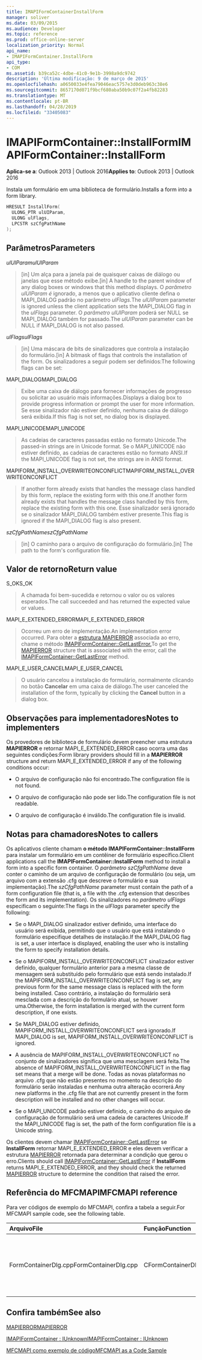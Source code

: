 ```yaml
---
title: IMAPIFormContainerInstallForm
manager: soliver
ms.date: 03/09/2015
ms.audience: Developer
ms.topic: reference
ms.prod: office-online-server
localization_priority: Normal
api_name:
- IMAPIFormContainer.InstallForm
api_type:
- COM
ms.assetid: b39ca52c-4dbe-41c0-9e1b-3998a9dc9742
description: 'Última modificação: 9 de março de 2015'
ms.openlocfilehash: a0650033e4fea79046eac5757e3d0deb963c38e6
ms.sourcegitcommit: 8657170d071f9bcf680aba50b9c07f2a4fb82283
ms.translationtype: MT
ms.contentlocale: pt-BR
ms.lasthandoff: 04/28/2019
ms.locfileid: "33405083"
---
```

# <a name="imapiformcontainerinstallform"></a><span data-ttu-id="e4c45-103">IMAPIFormContainer::InstallForm</span><span class="sxs-lookup"><span data-stu-id="e4c45-103">IMAPIFormContainer::InstallForm</span></span>

  
  
<span data-ttu-id="e4c45-104">**Aplica-se a**: Outlook 2013 | Outlook 2016</span><span class="sxs-lookup"><span data-stu-id="e4c45-104">**Applies to**: Outlook 2013 | Outlook 2016</span></span> 
  
<span data-ttu-id="e4c45-105">Instala um formulário em uma biblioteca de formulário.</span><span class="sxs-lookup"><span data-stu-id="e4c45-105">Installs a form into a form library.</span></span>
  
```cpp
HRESULT InstallForm(
  ULONG_PTR ulUIParam,
  ULONG ulFlags,
  LPCSTR szCfgPathName
);
```

## <a name="parameters"></a><span data-ttu-id="e4c45-106">Parâmetros</span><span class="sxs-lookup"><span data-stu-id="e4c45-106">Parameters</span></span>

 <span data-ttu-id="e4c45-107">_ulUIParam_</span><span class="sxs-lookup"><span data-stu-id="e4c45-107">_ulUIParam_</span></span>
  
> <span data-ttu-id="e4c45-108">[in] Um alça para a janela pai de quaisquer caixas de diálogo ou janelas que esse método exibe.</span><span class="sxs-lookup"><span data-stu-id="e4c45-108">[in] A handle to the parent window of any dialog boxes or windows that this method displays.</span></span> <span data-ttu-id="e4c45-109">O _parâmetro ulUIParam é_ ignorado, a menos que o aplicativo cliente defina o MAPI_DIALOG padrão no parâmetro _ulFlags._</span><span class="sxs-lookup"><span data-stu-id="e4c45-109">The  _ulUIParam_ parameter is ignored unless the client application sets the MAPI_DIALOG flag in the  _ulFlags_ parameter.</span></span> <span data-ttu-id="e4c45-110">O  _parâmetro ulUIParam_ poderá ser NULL se MAPI_DIALOG também for passado.</span><span class="sxs-lookup"><span data-stu-id="e4c45-110">The  _ulUIParam_ parameter can be NULL if MAPI_DIALOG is not also passed.</span></span> 
    
 <span data-ttu-id="e4c45-111">_ulFlags_</span><span class="sxs-lookup"><span data-stu-id="e4c45-111">_ulFlags_</span></span>
  
> <span data-ttu-id="e4c45-112">[in] Uma máscara de bits de sinalizadores que controla a instalação do formulário.</span><span class="sxs-lookup"><span data-stu-id="e4c45-112">[in] A bitmask of flags that controls the installation of the form.</span></span> <span data-ttu-id="e4c45-113">Os sinalizadores a seguir podem ser definidos:</span><span class="sxs-lookup"><span data-stu-id="e4c45-113">The following flags can be set:</span></span>
    
<span data-ttu-id="e4c45-114">MAPI_DIALOG</span><span class="sxs-lookup"><span data-stu-id="e4c45-114">MAPI_DIALOG</span></span> 
  
> <span data-ttu-id="e4c45-115">Exibe uma caixa de diálogo para fornecer informações de progresso ou solicitar ao usuário mais informações.</span><span class="sxs-lookup"><span data-stu-id="e4c45-115">Displays a dialog box to provide progress information or prompt the user for more information.</span></span> <span data-ttu-id="e4c45-116">Se esse sinalizador não estiver definido, nenhuma caixa de diálogo será exibida.</span><span class="sxs-lookup"><span data-stu-id="e4c45-116">If this flag is not set, no dialog box is displayed.</span></span>
    
<span data-ttu-id="e4c45-117">MAPI_UNICODE</span><span class="sxs-lookup"><span data-stu-id="e4c45-117">MAPI_UNICODE</span></span> 
  
> <span data-ttu-id="e4c45-118">As cadeias de caracteres passadas estão no formato Unicode.</span><span class="sxs-lookup"><span data-stu-id="e4c45-118">The passed-in strings are in Unicode format.</span></span> <span data-ttu-id="e4c45-119">Se o MAPI_UNICODE não estiver definido, as cadeias de caracteres estão no formato ANSI.</span><span class="sxs-lookup"><span data-stu-id="e4c45-119">If the MAPI_UNICODE flag is not set, the strings are in ANSI format.</span></span>
    
<span data-ttu-id="e4c45-120">MAPIFORM_INSTALL_OVERWRITEONCONFLICT</span><span class="sxs-lookup"><span data-stu-id="e4c45-120">MAPIFORM_INSTALL_OVERWRITEONCONFLICT</span></span> 
  
> <span data-ttu-id="e4c45-121">If another form already exists that handles the message class handled by this form, replace the existing form with this one.</span><span class="sxs-lookup"><span data-stu-id="e4c45-121">If another form already exists that handles the message class handled by this form, replace the existing form with this one.</span></span> <span data-ttu-id="e4c45-122">Esse sinalizador será ignorado se o sinalizador MAPI_DIALOG também estiver presente.</span><span class="sxs-lookup"><span data-stu-id="e4c45-122">This flag is ignored if the MAPI_DIALOG flag is also present.</span></span> 
    
 <span data-ttu-id="e4c45-123">_szCfgPathName_</span><span class="sxs-lookup"><span data-stu-id="e4c45-123">_szCfgPathName_</span></span>
  
> <span data-ttu-id="e4c45-124">[in] O caminho para o arquivo de configuração do formulário.</span><span class="sxs-lookup"><span data-stu-id="e4c45-124">[in] The path to the form's configuration file.</span></span>
    
## <a name="return-value"></a><span data-ttu-id="e4c45-125">Valor de retorno</span><span class="sxs-lookup"><span data-stu-id="e4c45-125">Return value</span></span>

<span data-ttu-id="e4c45-126">S_OK</span><span class="sxs-lookup"><span data-stu-id="e4c45-126">S_OK</span></span> 
  
> <span data-ttu-id="e4c45-127">A chamada foi bem-sucedida e retornou o valor ou os valores esperados.</span><span class="sxs-lookup"><span data-stu-id="e4c45-127">The call succeeded and has returned the expected value or values.</span></span>
    
<span data-ttu-id="e4c45-128">MAPI_E_EXTENDED_ERROR</span><span class="sxs-lookup"><span data-stu-id="e4c45-128">MAPI_E_EXTENDED_ERROR</span></span> 
  
> <span data-ttu-id="e4c45-129">Ocorreu um erro de implementação.</span><span class="sxs-lookup"><span data-stu-id="e4c45-129">An implementation error occurred.</span></span> <span data-ttu-id="e4c45-130">Para obter a [estrutura MAPIERROR](mapierror.md) associada ao erro, chame o método [IMAPIFormContainer::GetLastError.](imapiformcontainer-getlasterror.md)</span><span class="sxs-lookup"><span data-stu-id="e4c45-130">To get the [MAPIERROR](mapierror.md) structure that is associated with the error, call the [IMAPIFormContainer::GetLastError](imapiformcontainer-getlasterror.md) method.</span></span> 
    
<span data-ttu-id="e4c45-131">MAPI_E_USER_CANCEL</span><span class="sxs-lookup"><span data-stu-id="e4c45-131">MAPI_E_USER_CANCEL</span></span> 
  
> <span data-ttu-id="e4c45-132">O usuário cancelou a instalação do formulário, normalmente clicando no botão **Cancelar** em uma caixa de diálogo.</span><span class="sxs-lookup"><span data-stu-id="e4c45-132">The user canceled the installation of the form, typically by clicking the **Cancel** button in a dialog box.</span></span> 
    
## <a name="notes-to-implementers"></a><span data-ttu-id="e4c45-133">Observações para implementadores</span><span class="sxs-lookup"><span data-stu-id="e4c45-133">Notes to implementers</span></span>

<span data-ttu-id="e4c45-134">Os provedores de biblioteca de formulário devem preencher uma estrutura **MAPIERROR** e retornar MAPI_E_EXTENDED_ERROR caso ocorra uma das seguintes condições:</span><span class="sxs-lookup"><span data-stu-id="e4c45-134">Form library providers should fill in a **MAPIERROR** structure and return MAPI_E_EXTENDED_ERROR if any of the following conditions occur:</span></span> 
  
- <span data-ttu-id="e4c45-135">O arquivo de configuração não foi encontrado.</span><span class="sxs-lookup"><span data-stu-id="e4c45-135">The configuration file is not found.</span></span>
    
- <span data-ttu-id="e4c45-136">O arquivo de configuração não pode ser lido.</span><span class="sxs-lookup"><span data-stu-id="e4c45-136">The configuration file is not readable.</span></span>
    
- <span data-ttu-id="e4c45-137">O arquivo de configuração é inválido.</span><span class="sxs-lookup"><span data-stu-id="e4c45-137">The configuration file is invalid.</span></span>
    
## <a name="notes-to-callers"></a><span data-ttu-id="e4c45-138">Notas para chamadores</span><span class="sxs-lookup"><span data-stu-id="e4c45-138">Notes to callers</span></span>

<span data-ttu-id="e4c45-139">Os aplicativos cliente chamam **o método IMAPIFormContainer::InstallForm** para instalar um formulário em um contêiner de formulário específico.</span><span class="sxs-lookup"><span data-stu-id="e4c45-139">Client applications call the **IMAPIFormContainer::InstallForm** method to install a form into a specific form container.</span></span> <span data-ttu-id="e4c45-140">O  _parâmetro szCfgPathName_ deve conter o caminho de um arquivo de configuração de formulário (ou seja, um arquivo com a extensão .cfg que descreve o formulário e sua implementação).</span><span class="sxs-lookup"><span data-stu-id="e4c45-140">The  _szCfgPathName_ parameter must contain the path of a form configuration file (that is, a file with the .cfg extension that describes the form and its implementation).</span></span> <span data-ttu-id="e4c45-141">Os sinalizadores no  _parâmetro ulFlags_ especificam o seguinte:</span><span class="sxs-lookup"><span data-stu-id="e4c45-141">The flags in the  _ulFlags_ parameter specify the following:</span></span> 
  
- <span data-ttu-id="e4c45-142">Se o MAPI_DIALOG sinalizador estiver definido, uma interface do usuário será exibida, permitindo que o usuário que está instalando o formulário especifique detalhes de instalação.</span><span class="sxs-lookup"><span data-stu-id="e4c45-142">If the MAPI_DIALOG flag is set, a user interface is displayed, enabling the user who is installing the form to specify installation details.</span></span>
    
- <span data-ttu-id="e4c45-143">Se o MAPIFORM_INSTALL_OVERWRITEONCONFLICT sinalizador estiver definido, qualquer formulário anterior para a mesma classe de mensagem será substituído pelo formulário que está sendo instalado.</span><span class="sxs-lookup"><span data-stu-id="e4c45-143">If the MAPIFORM_INSTALL_OVERWRITEONCONFLICT flag is set, any previous form for the same message class is replaced with the form being installed.</span></span> <span data-ttu-id="e4c45-144">Caso contrário, a instalação do formulário será mesclada com a descrição do formulário atual, se houver uma.</span><span class="sxs-lookup"><span data-stu-id="e4c45-144">Otherwise, the form installation is merged with the current form description, if one exists.</span></span>
    
- <span data-ttu-id="e4c45-145">Se MAPI_DIALOG estiver definido, MAPIFORM_INSTALL_OVERWRITEONCONFLICT será ignorado.</span><span class="sxs-lookup"><span data-stu-id="e4c45-145">If MAPI_DIALOG is set, MAPIFORM_INSTALL_OVERWRITEONCONFLICT is ignored.</span></span>
    
- <span data-ttu-id="e4c45-146">A ausência de MAPIFORM_INSTALL_OVERWRITEONCONFLICT no conjunto de sinalizadores significa que uma mesclagem será feita.</span><span class="sxs-lookup"><span data-stu-id="e4c45-146">The absence of MAPIFORM_INSTALL_OVERWRITEONCONFLICT in the flag set means that a merge will be done.</span></span> <span data-ttu-id="e4c45-147">Todas as novas plataformas no arquivo .cfg que não estão presentes no momento na descrição do formulário serão instaladas e nenhuma outra alteração ocorrerá.</span><span class="sxs-lookup"><span data-stu-id="e4c45-147">Any new platforms in the .cfg file that are not currently present in the form description will be installed and no other changes will occur.</span></span>
    
- <span data-ttu-id="e4c45-148">Se o MAPI_UNICODE padrão estiver definido, o caminho do arquivo de configuração de formulário será uma cadeia de caracteres Unicode.</span><span class="sxs-lookup"><span data-stu-id="e4c45-148">If the MAPI_UNICODE flag is set, the path of the form configuration file is a Unicode string.</span></span> 
    
<span data-ttu-id="e4c45-149">Os clientes devem chamar [IMAPIFormContainer::GetLastError](imapiformcontainer-getlasterror.md) se **InstallForm** retornar MAPI_E_EXTENDED_ERROR e eles devem verificar a estrutura [MAPIERROR](mapierror.md) retornada para determinar a condição que gerou o erro.</span><span class="sxs-lookup"><span data-stu-id="e4c45-149">Clients should call [IMAPIFormContainer::GetLastError](imapiformcontainer-getlasterror.md) if **InstallForm** returns MAPI_E_EXTENDED_ERROR, and they should check the returned [MAPIERROR](mapierror.md) structure to determine the condition that raised the error.</span></span> 
  
## <a name="mfcmapi-reference"></a><span data-ttu-id="e4c45-150">Referência do MFCMAPI</span><span class="sxs-lookup"><span data-stu-id="e4c45-150">MFCMAPI reference</span></span>

<span data-ttu-id="e4c45-151">Para ver códigos de exemplo do MFCMAPI, confira a tabela a seguir.</span><span class="sxs-lookup"><span data-stu-id="e4c45-151">For MFCMAPI sample code, see the following table.</span></span>
  
|<span data-ttu-id="e4c45-152">**Arquivo**</span><span class="sxs-lookup"><span data-stu-id="e4c45-152">**File**</span></span>|<span data-ttu-id="e4c45-153">**Função**</span><span class="sxs-lookup"><span data-stu-id="e4c45-153">**Function**</span></span>|<span data-ttu-id="e4c45-154">**Comentário**</span><span class="sxs-lookup"><span data-stu-id="e4c45-154">**Comment**</span></span>|
|:-----|:-----|:-----|
|<span data-ttu-id="e4c45-155">FormContainerDlg.cpp</span><span class="sxs-lookup"><span data-stu-id="e4c45-155">FormContainerDlg.cpp</span></span>  <br/> |<span data-ttu-id="e4c45-156">CFormContainerDlg::OnInstallForm</span><span class="sxs-lookup"><span data-stu-id="e4c45-156">CFormContainerDlg::OnInstallForm</span></span>  <br/> |<span data-ttu-id="e4c45-157">MFCMAPI usa o **método IMAPIFormContainer::InstallForm** para instalar um formulário em um contêiner de formulário.</span><span class="sxs-lookup"><span data-stu-id="e4c45-157">MFCMAPI uses the **IMAPIFormContainer::InstallForm** method to install a form in a form container.</span></span>  <br/> |
   
## <a name="see-also"></a><span data-ttu-id="e4c45-158">Confira também</span><span class="sxs-lookup"><span data-stu-id="e4c45-158">See also</span></span>



[<span data-ttu-id="e4c45-159">MAPIERROR</span><span class="sxs-lookup"><span data-stu-id="e4c45-159">MAPIERROR</span></span>](mapierror.md)
  
[<span data-ttu-id="e4c45-160">IMAPIFormContainer : IUnknown</span><span class="sxs-lookup"><span data-stu-id="e4c45-160">IMAPIFormContainer : IUnknown</span></span>](imapiformcontaineriunknown.md)


[<span data-ttu-id="e4c45-161">MFCMAPI como exemplo de código</span><span class="sxs-lookup"><span data-stu-id="e4c45-161">MFCMAPI as a Code Sample</span></span>](mfcmapi-as-a-code-sample.md)

